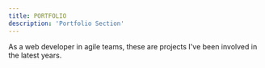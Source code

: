 ```yaml
---
title: PORTFOLIO
description: 'Portfolio Section'
---
```


As a web developer in agile teams, these are projects I've been involved in the latest years.